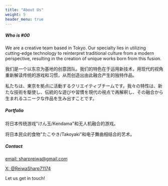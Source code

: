 ```yaml
---
title: "About Us"
weight: 5
header_menu: true
---
```


##### Who is #00

We are a creative team based in Tokyo. Our specialty lies in utilizing cutting-edge technology to reinterpret traditional culture from a modern perspective, resulting in the creation of unique works born from this fusion.

我们是一个以东京为基地的创意团队。我们的特色在于运用新技术，用现代的视角重新解读传统的游戏和习惯，从而创造出由此融合产生的独特作品。

私たちは、東京を拠点に活動するクリエイティブチームです。我々の特性は、新たな技術を駆使し、伝統的な遊びや習慣を現代の視点で再解釈し、その融合から生まれるユニークな作品を生み出すことです。

##### Portfolio

将日本传统游戏"けん玉/Kendama"和无人机融合的游戏。

将日本民众的食物"たこやき/Takoyaki"和电子舞曲相结合的艺术。

##### Contact

[email: sharpreiwa@gmail.com](mailto:sharpreiwa@gmail.com)

[X: @ReiwaSharp71174](https://twitter.com/ReiwaSharp71174)

Let us get in touch!
